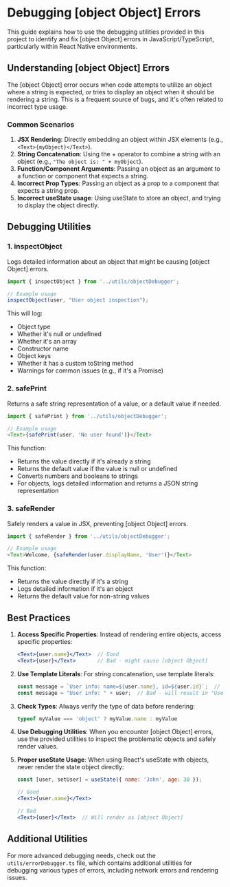 # Debugging [object Object] Errors

This guide explains how to use the debugging utilities provided in this project to identify and fix [object Object] errors in JavaScript/TypeScript, particularly within React Native environments.

## Understanding [object Object] Errors

The [object Object] error occurs when code attempts to utilize an object where a string is expected, or tries to display an object when it should be rendering a string. This is a frequent source of bugs, and it's often related to incorrect type usage.

### Common Scenarios

1. **JSX Rendering**: Directly embedding an object within JSX elements (e.g., `<Text>{myObject}</Text>`).
2. **String Concatenation**: Using the + operator to combine a string with an object (e.g., `"The object is: " + myObject`).
3. **Function/Component Arguments**: Passing an object as an argument to a function or component that expects a string.
4. **Incorrect Prop Types**: Passing an object as a prop to a component that expects a string prop.
5. **Incorrect useState usage**: Using useState to store an object, and trying to display the object directly.

## Debugging Utilities

### 1. inspectObject

Logs detailed information about an object that might be causing [object Object] errors.

```typescript
import { inspectObject } from '../utils/objectDebugger';

// Example usage
inspectObject(user, "User object inspection");
```

This will log:
- Object type
- Whether it's null or undefined
- Whether it's an array
- Constructor name
- Object keys
- Whether it has a custom toString method
- Warnings for common issues (e.g., if it's a Promise)

### 2. safePrint

Returns a safe string representation of a value, or a default value if needed.

```typescript
import { safePrint } from '../utils/objectDebugger';

// Example usage
<Text>{safePrint(user, 'No user found')}</Text>
```

This function:
- Returns the value directly if it's already a string
- Returns the default value if the value is null or undefined
- Converts numbers and booleans to strings
- For objects, logs detailed information and returns a JSON string representation

### 3. safeRender

Safely renders a value in JSX, preventing [object Object] errors.

```typescript
import { safeRender } from '../utils/objectDebugger';

// Example usage
<Text>Welcome, {safeRender(user.displayName, 'User')}</Text>
```

This function:
- Returns the value directly if it's a string
- Logs detailed information if it's an object
- Returns the default value for non-string values

## Best Practices

1. **Access Specific Properties**: Instead of rendering entire objects, access specific properties:
   ```jsx
   <Text>{user.name}</Text>  // Good
   <Text>{user}</Text>       // Bad - might cause [object Object]
   ```

2. **Use Template Literals**: For string concatenation, use template literals:
   ```typescript
   const message = `User info: name=${user.name}, id=${user.id}`;  // Good
   const message = "User info: " + user;  // Bad - will result in "User info: [object Object]"
   ```

3. **Check Types**: Always verify the type of data before rendering:
   ```typescript
   typeof myValue === 'object' ? myValue.name : myValue
   ```

4. **Use Debugging Utilities**: When you encounter [object Object] errors, use the provided utilities to inspect the problematic objects and safely render values.

5. **Proper useState Usage**: When using React's useState with objects, never render the state object directly:
   ```jsx
   const [user, setUser] = useState({ name: 'John', age: 30 });
   
   // Good
   <Text>{user.name}</Text>
   
   // Bad
   <Text>{user}</Text>  // Will render as [object Object]
   ```

## Additional Utilities

For more advanced debugging needs, check out the `utils/errorDebugger.ts` file, which contains additional utilities for debugging various types of errors, including network errors and rendering issues.
